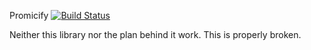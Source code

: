 Promicify [![Build Status](https://travis-ci.com/munchkinhalfling/Promicify.svg?branch=master)](https://travis-ci.com/munchkinhalfling/Promicify)

Neither this library nor the plan behind it work. This is properly broken.
